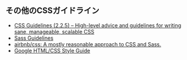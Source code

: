 ## その他のCSSガイドライン

- [CSS Guidelines (2.2.5) – High-level advice and guidelines for writing sane, manageable, scalable CSS](https://cssguidelin.es/)
- [Sass Guidelines](https://sass-guidelin.es/)
- [airbnb/css: A mostly reasonable approach to CSS and Sass.](https://github.com/airbnb/css)
- [Google HTML/CSS Style Guide](https://google.github.io/styleguide/htmlcssguide.html#CSS)
